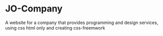 # JO-Company
A website for a company that provides programming and design services, using css html only and creating css-freemwork
